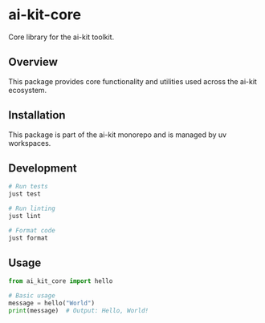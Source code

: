 # ai-kit-core

Core library for the ai-kit toolkit.

## Overview

This package provides core functionality and utilities used across the ai-kit ecosystem.

## Installation

This package is part of the ai-kit monorepo and is managed by uv workspaces.

## Development

```bash
# Run tests
just test

# Run linting
just lint

# Format code
just format
```

## Usage

```python
from ai_kit_core import hello

# Basic usage
message = hello("World")
print(message)  # Output: Hello, World!
```
